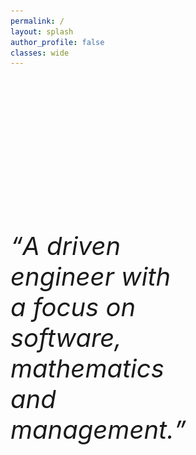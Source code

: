 ```yaml
---
permalink: /
layout: splash
author_profile: false
classes: wide
---
```

<div style="display: flex; margin-top:40px;">
  <div style="flex: 1;font-size: 34px; margin-top:180px; padding-right:30px;">
    <p style="font-size: 40px; font-style:italic;"><q>A driven engineer with a focus on software, mathematics and management.</q></p> 
  </div>
  <div class="cop" style="flex: 1; overflow: hidden">    
    <img src="assets/images/IMG_4241 2.jpeg" style="width:100%;  margin:-100px 0px 0px -200px;">
  </div>
</div>

